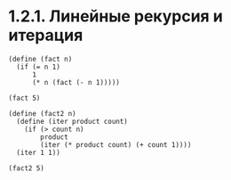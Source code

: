# 1.2.1. Линейные рекурсия и итерация

```rkt
(define (fact n)
  (if (= n 1)
      1
      (* n (fact (- n 1)))))

(fact 5)
```

```rkt
(define (fact2 n)
  (define (iter product count)
    (if (> count n)
        product
        (iter (* product count) (+ count 1))))
  (iter 1 1))

(fact2 5)
```
